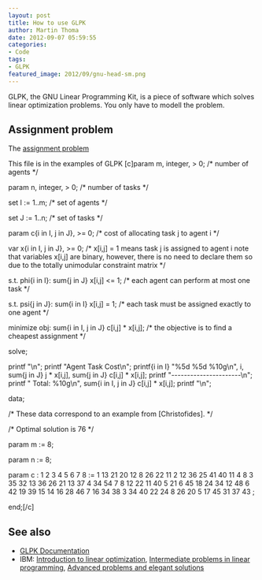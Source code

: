 ```yaml
---
layout: post
title: How to use GLPK
author: Martin Thoma
date: 2012-09-07 05:59:55
categories: 
- Code
tags: 
- GLPK
featured_image: 2012/09/gnu-head-sm.png
---
```

GLPK, the GNU Linear Programming Kit, is a piece of software which solves linear optimization problems. You only have to modell the problem.

<h2>Assignment problem</h2>
The <a href="http://en.wikipedia.org/wiki/Assignment_problem">assignment problem</a>

This file is in the examples of GLPK
[c]param m, integer, &gt; 0;
/* number of agents */

param n, integer, &gt; 0;
/* number of tasks */

set I := 1..m;
/* set of agents */

set J := 1..n;
/* set of tasks */

param c{i in I, j in J}, &gt;= 0;
/* cost of allocating task j to agent i */

var x{i in I, j in J}, &gt;= 0;
/* x[i,j] = 1 means task j is assigned to agent i
   note that variables x[i,j] are binary, however, there is no need to
   declare them so due to the totally unimodular constraint matrix */

s.t. phi{i in I}: sum{j in J} x[i,j] &lt;= 1;
/* each agent can perform at most one task */

s.t. psi{j in J}: sum{i in I} x[i,j] = 1;
/* each task must be assigned exactly to one agent */

minimize obj: sum{i in I, j in J} c[i,j] * x[i,j];
/* the objective is to find a cheapest assignment */

solve;

printf &quot;\n&quot;;
printf &quot;Agent  Task       Cost\n&quot;;
printf{i in I} &quot;%5d %5d %10g\n&quot;, i, sum{j in J} j * x[i,j],
   sum{j in J} c[i,j] * x[i,j];
printf &quot;----------------------\n&quot;;
printf &quot;     Total: %10g\n&quot;, sum{i in I, j in J} c[i,j] * x[i,j];
printf &quot;\n&quot;;

data;

/* These data correspond to an example from [Christofides]. */

/* Optimal solution is 76 */

param m := 8;

param n := 8;

param c : 1  2  3  4  5  6  7  8 :=
      1  13 21 20 12  8 26 22 11
      2  12 36 25 41 40 11  4  8
      3  35 32 13 36 26 21 13 37
      4  34 54  7  8 12 22 11 40
      5  21  6 45 18 24 34 12 48
      6  42 19 39 15 14 16 28 46
      7  16 34 38  3 34 40 22 24
      8  26 20  5 17 45 31 37 43 ;

end;[/c]

<h2>See also</h2>
<ul>
  <li><a href="http://www.gnu.org/software/glpk/">GLPK Documentation</a></li>
  <li>IBM: <a href="http://www.ibm.com/developerworks/linux/library/l-glpk1/">Introduction to linear optimization</a>, <a href="http://www.ibm.com/developerworks/linux/library/l-glpk2/">Intermediate problems in linear programming</a>, <a href="http://www.ibm.com/developerworks/linux/library/l-glpk3/">Advanced problems and elegant solutions</a></li>
</ul>
